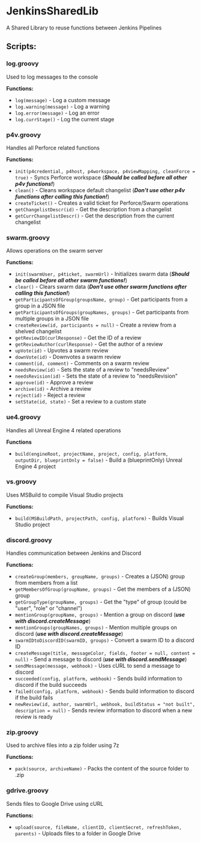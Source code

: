 # JenkinsSharedLib
A Shared Library to reuse functions between Jenkins Pipelines

## Scripts:

### log.groovy
Used to log messages to the console

**Functions:**
* ```log(message)``` - Log a custom message
* ```log.warning(message)``` - Log a warning
* ```log.error(message)``` - Log an error
* ```log.currStage()``` - Log the current stage

### p4v.groovy
Handles all Perforce related functions

**Functions:**
* ```init(p4credential, p4host, p4workspace, p4viewMapping, cleanForce = true)``` - Syncs Perforce workspace (***Should be called before all other p4v functions!***)
* ```clean()``` - Cleans workspace default changelist (***Don't use other p4v functions after calling this function!***)
* ```createTicket()``` - Creates a valid ticket for Perforce/Swarm operations
* ```getChangelistDescr(id)``` - Get the description from a changelist
* ```getCurrChangelistDescr()``` - Get the description from the current changelist

### swarm.groovy
Allows operations on the swarm server

**Functions:**
* ```init(swarmUser, p4ticket, swarmUrl)``` - Initializes swarm data (***Should be called before all other swarm functions!***)
* ```clear()``` - Clears swarm data (***Don't use other swarm functions after calling this function!***)
* ```getParticipantsOfGroup(groupsName, group)``` - Get participants from a group in a JSON file
* ```getParticipantsOfGroups(groupNames, groups)``` - Get participants from multiple groups in a JSON file
* ```createReview(id, participants = null)``` - Create a review from a shelved changelist
* ```getReviewID(curlResponse)``` - Get the ID of a review
* ```getReviewAuthor(curlResponse)``` - Get the author of a review
* ```upVote(id)``` - Upvotes a swarm review
* ```downVote(id)``` - Downvotes a swarm review
* ```comment(id, comment)``` - Comments on a swarm review
* ```needsReview(id)``` - Sets the state of a review to "needsReview"
* ```needsRevision(id)``` - Sets the state of a review to "needsRevision"
* ```approve(id)``` - Approve a review
* ```archive(id)``` - Archive a review
* ```reject(id)``` - Reject a review
* ```setState(id, state)``` - Set a review to a custom state

### ue4.groovy
Handles all Unreal Engine 4 related operations

**Functions**
* ```build(engineRoot, projectName, project, config, platform, outputDir, blueprintOnly = false)``` - Build a (blueprintOnly) Unreal Engine 4 project

### vs.groovy
Uses MSBuild to compile Visual Studio projects

**Functions:**
* ```build(MSBuildPath, projectPath, config, platform)``` - Builds Visual Studio project

### discord.groovy
Handles communication between Jenkins and Discord

**Functions:**
* ```createGroup(members, groupName, groups)``` - Creates a (JSON) group from members from a list
* ```getMembersOfGroup(groupName, groups)``` - Get the members of a (JSON) group
* ```getGroupType(groupName, groups)``` - Get the "type" of group (could be "user", "role" or "channel")
* ```mentionGroup(groupName, groups)``` - Mention a group on discord (***use with discord.createMessage***)
* ```mentionGroups(groupNames, groups)``` - Mention multiple groups on discord (***use with discord.createMessage***)
* ```swarmIDtoDiscordID(swarmID, groups)``` - Convert a swarm ID to a discord ID
* ```createMessage(title, messageColor, fields, footer = null, content = null)``` - Send a message to discord (***use with discord.sendMessage***)
* ```sendMessage(message, webhook)``` - Uses cURL to send a message to discord
* ```succeeded(config, platform, webhook)``` - Sends build information to discord if the build succeeds
* ```failed(config, platform, webhook)``` - Sends build information to discord if the build fails
* ```newReview(id, author, swarmUrl, webhook, buildStatus = "not built", description = null)``` - Sends review information to discord when a new review is ready

### zip.groovy
Used to archive files into a zip folder using 7z

**Functions:**
* ```pack(source, archiveName)``` - Packs the content of the source folder to <archiveName>.zip
  
### gdrive.groovy
Sends files to Google Drive using cURL

**Functions:**
* ```upload(source, fileName, clientID, clientSecret, refreshToken, parents)``` - Uploads files to a folder in Google Drive
